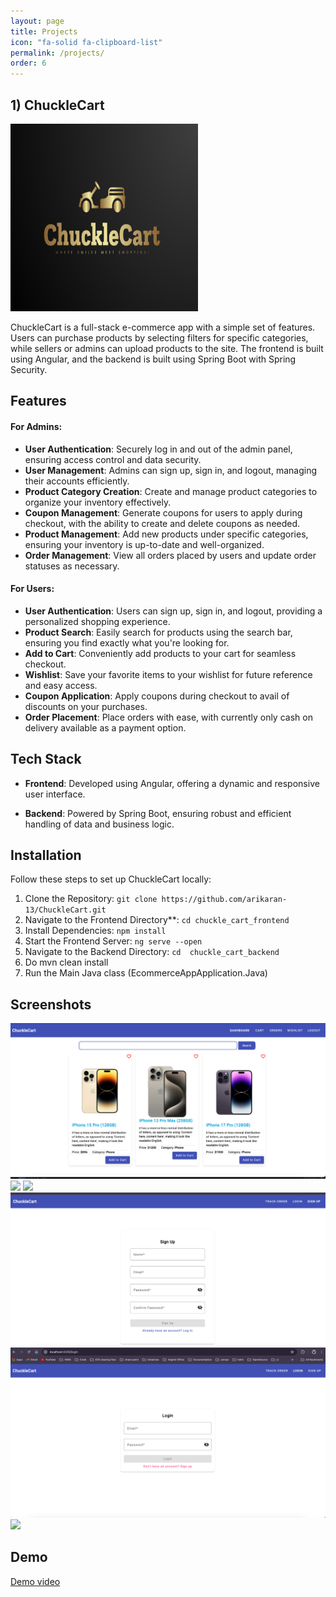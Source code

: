 ```yaml
---
layout: page
title: Projects
icon: "fa-solid fa-clipboard-list"
permalink: /projects/
order: 6
---
```


## 1) ChuckleCart

<p >
  <img src="assets/images/projects/chucklecart/logo.png" height="300" width="300"/>
</p>

ChuckleCart is a full-stack e-commerce app with a simple set of features. Users can purchase products by selecting filters for specific categories, while sellers or admins can upload products to the site. The frontend is built using Angular, and the backend is built using Spring Boot with Spring Security.

## Features

#### For Admins:

- **User Authentication**: Securely log in and out of the admin panel, ensuring access control and data security.
- **User Management**: Admins can sign up, sign in, and logout, managing their accounts efficiently.
- **Product Category Creation**: Create and manage product categories to organize your inventory effectively.
- **Coupon Management**: Generate coupons for users to apply during checkout, with the ability to create and delete coupons as needed.
- **Product Management**: Add new products under specific categories, ensuring your inventory is up-to-date and well-organized.
- **Order Management**: View all orders placed by users and update order statuses as necessary.

#### For Users:

- **User Authentication**: Users can sign up, sign in, and logout, providing a personalized shopping experience.
- **Product Search**: Easily search for products using the search bar, ensuring you find exactly what you're looking for.
- **Add to Cart**: Conveniently add products to your cart for seamless checkout.
- **Wishlist**: Save your favorite items to your wishlist for future reference and easy access.
- **Coupon Application**: Apply coupons during checkout to avail of discounts on your purchases.
- **Order Placement**: Place orders with ease, with currently only cash on delivery available as a payment option.

## Tech Stack

- **Frontend**: Developed using Angular, offering a dynamic and responsive user interface.

- **Backend**: Powered by Spring Boot, ensuring robust and efficient handling of data and business logic.


## Installation

Follow these steps to set up ChuckleCart locally:

1. Clone the Repository: `git clone https://github.com/arikaran-13/ChuckleCart.git`
2. Navigate to the Frontend Directory**: `cd chuckle_cart_frontend`
3. Install Dependencies: `npm install`
4. Start the Frontend Server: `ng serve --open`
5. Navigate to the Backend Directory: `cd  chuckle_cart_backend`
6. Do mvn clean install
7. Run the Main Java class (EcommerceAppApplication.Java)

## Screenshots

<img src="assets/images/projects/chucklecart/1.png"/>
<img src="assets/images/projects/chucklecart/6.png"/>
<img src="assets/images/projects/chucklecart/4.png"/>
<img src="assets/images/projects/chucklecart/2.png"/>
<img src="assets/images/projects/chucklecart/3.png"/>
<img src="assets/images/projects/chucklecart/5.png"/>

## Demo

<a href="https://github.com/arikaran-13/ChuckleCart?tab=readme-ov-file#demo">
Demo video </a>